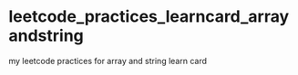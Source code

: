 # leetcode_practices_learncard_arrayandstring
my leetcode practices for array and string learn card
